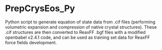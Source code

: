 # PrepCrysEos_Py
Python script to generate equation of state data from .cif files (performing volumetric expansion and compression of native crystal structures). These .cif structures are then converted to ReaxFF .bgf files with a modified openbabel v2.4.1 code, and can be used as training set data for ReaxFF force fields development. 
